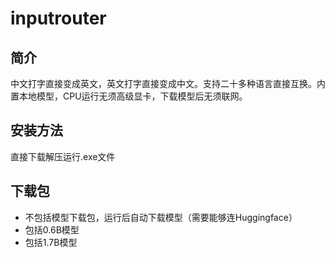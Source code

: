 # inputrouter
## 简介
中文打字直接变成英文，英文打字直接变成中文。支持二十多种语言直接互换。内置本地模型，CPU运行无须高级显卡，下载模型后无须联网。
## 安装方法
直接下载解压运行.exe文件
## 下载包
- 不包括模型下载包，运行后自动下载模型（需要能够连Huggingface）
- 包括0.6B模型
- 包括1.7B模型
